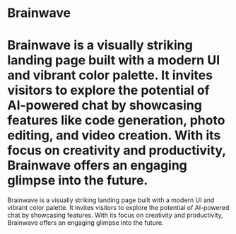 # Brainwave

Brainwave is a visually striking landing page built with a modern UI and vibrant color palette. It invites visitors to explore the potential of AI-powered chat by showcasing features like code generation, photo editing, and video creation. With its focus on creativity and productivity, Brainwave offers an engaging glimpse into the future.
=======
Brainwave is a visually striking landing page built with a modern UI and vibrant color palette. It invites visitors to explore the potential of AI-powered chat by showcasing features. With its focus on creativity and productivity, Brainwave offers an engaging glimpse into the future.

